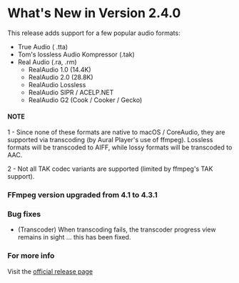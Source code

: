 #  What's New in Version 2.4.0

This release adds support for a few popular audio formats:

* True Audio ( .tta)
* Tom's lossless Audio Kompressor (.tak)
* Real Audio (.ra, .rm)
   + RealAudio 1.0 (14.4K)
   + RealAudio 2.0 (28.8K)
   + RealAudio Lossless
   + RealAudio SIPR / ACELP.NET
   + RealAudio G2 (Cook / Cooker / Gecko)
   
#### NOTE

1 - Since none of these formats are native to macOS / CoreAudio, they are supported via transcoding (by Aural Player's use of ffmpeg). Lossless formats will be transcoded to AIFF, while lossy formats will be transcoded to AAC.

2 - Not all TAK codec variants are supported (limited by ffmpeg's TAK support).
   
### FFmpeg version upgraded from 4.1 to 4.3.1

### Bug fixes

* (Transcoder) When transcoding fails, the transcoder progress view remains in sight ... this has been fixed.

### **For more info**
Visit the [official release page](https://github.com/maculateConception/aural-player/releases/tag/2.4.0)
